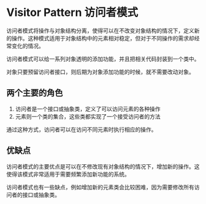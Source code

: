 # Visitor Pattern 访问者模式

访问者模式将操作与对象结构分离，使得可以在不改变对象结构的情况下，定义新的操作。这种模式适用于对象结构中的元素相对稳定，但对于不同操作的需求却经常变化的情况。 

访问者模式可以给一系列对象透明的添加功能，并且把相关代码封装到一个类中。

对象只要预留访问者接口，则后期为对象添加功能的时候，就不需要改动对象。

## 两个主要的角色

1. 访问者是一个接口或抽象类，定义了可以访问元素的各种操作
2. 元素则一个类的集合，这些类都实现了一个接受访问者的方法

通过这种方式，访问者可以在访问不同元素时执行相应的操作。 

## 优缺点

访问者模式的主要优点是可以在不修改现有对象结构的情况下，增加新的操作。这使得该模式非常适用于需要频繁添加新功能的系统。

访问者模式也有一些缺点，例如增加新的元素类会比较困难，因为需要修改所有访问者的接口或抽象类。 

